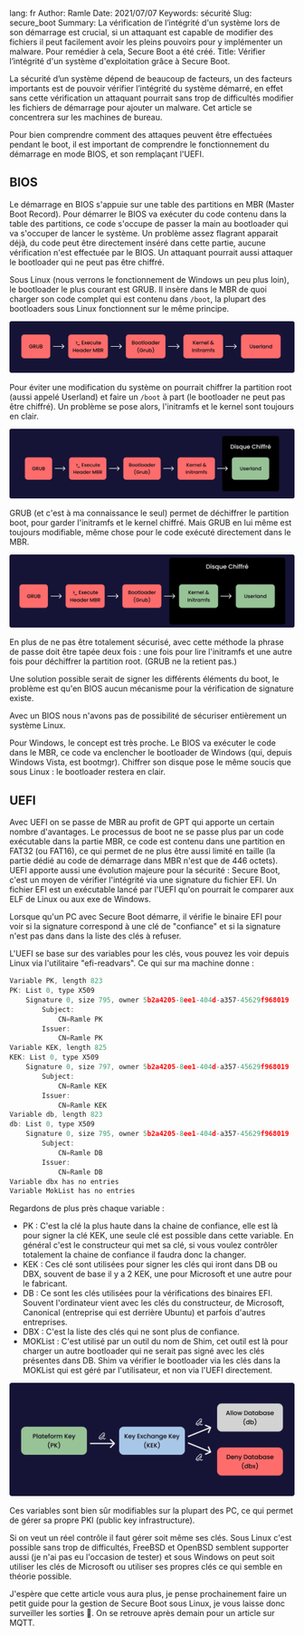 lang: fr
Author: Ramle 
Date: 2021/07/07
Keywords: sécurité
Slug: secure_boot
Summary: La vérification de l’intégrité d'un système lors de son démarrage est crucial, si un attaquant est capable de modifier des fichiers il peut facilement avoir les pleins pouvoirs pour y implémenter un malware. Pour remédier à cela, Secure Boot a été créé.
Title: Vérifier l’intégrité d'un système d'exploitation grâce à Secure Boot.

La sécurité d’un système dépend de beaucoup de facteurs, un des facteurs importants est de pouvoir vérifier l’intégrité du système démarré, en effet sans cette vérification un attaquant pourrait sans trop de difficultés modifier les fichiers de démarrage pour ajouter un malware. Cet article se concentrera sur les machines de bureau.

Pour bien comprendre comment des attaques peuvent être effectuées pendant le boot, il est important de comprendre le fonctionnement du démarrage en mode BIOS, et son remplaçant l'UEFI.

## BIOS

Le démarrage en BIOS s'appuie sur une table des partitions en MBR (Master Boot Record). Pour démarrer le BIOS va exécuter du code contenu dans la table des partitions, ce code s'occupe de passer la main au bootloader qui va s'occuper de lancer le système. Un problème assez flagrant apparait déjà, du code peut être directement inséré dans cette partie, aucune vérification n'est effectuée par le BIOS. Un attaquant pourrait aussi attaquer le bootloader qui ne peut pas être chiffré.

Sous Linux (nous verrons le fonctionnement de Windows un peu plus loin), le bootloader le plus courant est GRUB. Il insère dans le MBR de quoi charger son code complet qui est contenu dans `/boot`, la plupart des bootloaders sous Linux fonctionnent sur le même principe.

![Un système non chiffré](/static/img/secure_boot/Boot_mbr.webp)

Pour éviter une modification du système on pourrait chiffrer la partition root (aussi appelé Userland) et faire un `/boot` à part (le bootloader ne peut pas être chiffré). Un problème se pose alors, l'initramfs et le kernel sont toujours en clair.

![Un système chiffré avec seulement le userland de chiffré](/static/img/secure_boot/Boot_mbr(1).webp)

GRUB (et c'est à ma connaissance le seul) permet de déchiffrer le partition boot, pour garder l'initramfs et le kernel chiffré. Mais GRUB en lui même est toujours modifiable, même chose pour le code exécuté directement dans le MBR.

![Un système chiffré avec le userland et le kernel de chiffré](/static/img/secure_boot/Boot_mbr(2).webp)

En plus de ne pas être totalement sécurisé, avec cette méthode la phrase de passe doit être tapée deux fois : une fois pour lire l'initramfs et une autre fois pour déchiffrer la partition root. (GRUB ne la retient pas.)

Une solution possible serait de signer les différents éléments du boot, le problème est qu'en BIOS aucun mécanisme pour la vérification de signature existe.

Avec un BIOS nous n'avons pas de possibilité de sécuriser entièrement un système Linux.

Pour Windows, le concept est très proche. Le BIOS va exécuter le code dans le MBR, ce code va enclencher le bootloader de Windows (qui, depuis Windows Vista, est bootmgr). Chiffrer son disque pose le même soucis que sous Linux : le bootloader restera en clair.

## UEFI

Avec UEFI on se passe de MBR au profit de GPT qui apporte un certain nombre d'avantages. Le processus de boot ne se passe plus par un code exécutable dans la partie MBR, ce code est contenu dans une partition en FAT32 (ou FAT16), ce qui permet de ne plus être aussi limité en taille (la partie dédié au code de démarrage dans MBR n'est que de 446 octets). UEFI apporte aussi une évolution majeure pour la sécurité : Secure Boot, c'est un moyen de vérifier l'intégrité via une signature du fichier EFI. Un fichier EFI est un exécutable lancé par l'UEFI qu'on pourrait le comparer aux ELF de Linux ou aux exe de Windows.

Lorsque qu'un PC avec Secure Boot démarre, il vérifie le binaire EFI pour voir si la signature correspond à une clé de "confiance" et si la signature n'est pas dans dans la liste des clés à refuser.

L'UEFI se base sur des variables pour les clés, vous pouvez les voir depuis Linux via l'utilitaire "efi-readvars". Ce qui sur ma machine donne :

```jsx
Variable PK, length 823
PK: List 0, type X509
    Signature 0, size 795, owner 5b2a4205-8ee1-404d-a357-45629f968019
        Subject:
            CN=Ramle PK
        Issuer:
            CN=Ramle PK
Variable KEK, length 825
KEK: List 0, type X509
    Signature 0, size 797, owner 5b2a4205-8ee1-404d-a357-45629f968019
        Subject:
            CN=Ramle KEK
        Issuer:
            CN=Ramle KEK
Variable db, length 823
db: List 0, type X509
    Signature 0, size 795, owner 5b2a4205-8ee1-404d-a357-45629f968019
        Subject:
            CN=Ramle DB
        Issuer:
            CN=Ramle DB
Variable dbx has no entries
Variable MokList has no entries
```

Regardons de plus près chaque variable :

- PK : C'est la clé la plus haute dans la chaine de confiance, elle est là pour signer la clé KEK, une seule clé est possible dans cette variable. En général c'est le constructeur qui met sa clé, si vous voulez contrôler totalement la chaine de confiance il faudra donc la changer.
- KEK : Ces clé sont utilisées pour signer les clés qui iront dans DB ou DBX, souvent de base il y a 2 KEK, une pour Microsoft et une autre pour le fabricant.
- DB : Ce sont les clés utilisées pour la vérifications des binaires EFI. Souvent l'ordinateur vient avec les clés du constructeur, de Microsoft, Canonical (entreprise qui est derrière Ubuntu) et parfois d'autres entreprises.
- DBX : C'est la liste des clés qui ne sont plus de confiance.
- MOKList : C'est utilisé par un outil du nom de Shim, cet outil est là pour charger un autre bootloader qui ne serait pas signé avec les clés présentes dans DB. Shim va vérifier le bootloader via les clés dans la MOKList qui est géré par l'utilisateur, et non via l'UEFI directement.

![La chaine de confiance de Secure Boot](/static/img/secure_boot/Cl_secure_boot(1).webp)

Ces variables sont bien sûr modifiables sur la plupart des PC, ce qui permet de gérer sa propre PKI (public key infrastructure).

Si on veut un réel contrôle il faut gérer soit même ses clés. Sous Linux c'est possible sans trop de difficultés, FreeBSD et OpenBSD semblent supporter aussi (je n'ai pas eu l'occasion de tester) et sous Windows on peut soit utiliser les clés de Microsoft ou utiliser ses propres clés ce qui semble en théorie possible.

J'espère que cette article vous aura plus, je pense prochainement faire un petit guide pour la gestion de Secure Boot sous Linux, je vous laisse donc surveiller les sorties 👀. On se retrouve après demain pour un article sur MQTT.
